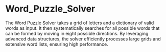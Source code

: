 # Word_Puzzle_Solver
The Word Puzzle Solver takes a grid of letters and a dictionary of valid words as input. It then systematically searches for all possible words that can be formed by moving in eight possible directions. By leveraging advanced data structures, the solver efficiently processes large grids and extensive word lists, ensuring high performance.
